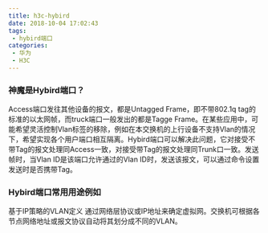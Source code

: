 ```yaml
---
title: h3c-hybird
date: 2018-10-04 17:02:43
tags:
 - hybird端口
categories:
 - 华为
 - H3C
---
```


### 神魔是Hybird端口？

Access端口发往其他设备的报文，都是Untagged Frame，即不带802.1q tag的标准的以太网帧，而truck端口一般发出的都是Tagge Frame。在某些应用中，可能希望灵活控制Vlan标签的移除，例如在本交换机的上行设备不支持Vlan的情况下，希望实现各个用户端口相互隔离。Hybird端口可以解决此问题，它对接受不带Tag的报文处理同Access一致，对接受带Tag的报文处理同Trunk口一致。发送帧时，当Vlan ID是该端口允许通过的Vlan ID时，发送该报文，可以通过命令设置发送时是否携带Tag。

### Hybird端口常用用途例如

基于IP策略的VLAN定义 通过网络层协议或IP地址来确定虚拟网。交换机可根据各节点网络地址或报文协议自动将其划分成不同的VLAN。

